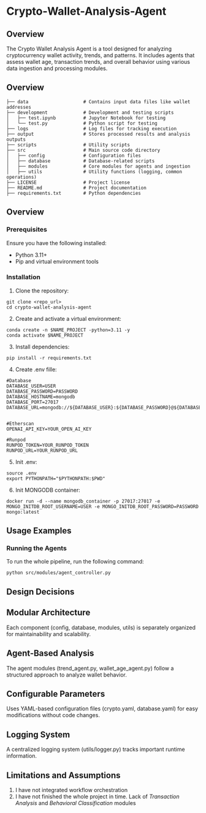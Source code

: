 # Crypto-Wallet-Analysis-Agent

## Overview
The Crypto Wallet Analysis Agent is a tool designed for analyzing cryptocurrency wallet activity, trends, and patterns. It includes agents that assess wallet age, transaction trends, and overall behavior using various data ingestion and processing modules.

## Overview
```
├── data                    # Contains input data files like wallet addresses
├── development             # Development and testing scripts
│   ├── test.ipynb          # Jupyter Notebook for testing
│   └── test.py             # Python script for testing
├── logs                    # Log files for tracking execution
├── output                  # Stores processed results and analysis outputs
├── scripts                 # Utility scripts
├── src                     # Main source code directory
│   ├── config              # Configuration files
│   ├── database            # Database-related scripts
│   ├── modules             # Core modules for agents and ingestion
│   ├── utils               # Utility functions (logging, common operations)
├── LICENSE                 # Project license
├── README.md               # Project documentation
├── requirements.txt        # Python dependencies
```

## Overview
### Prerequisites
Ensure you have the following installed:
- Python 3.11+
- Pip and virtual environment tools

### Installation
1. Clone the repository:
```
git clone <repo_url>
cd crypto-wallet-analysis-agent
```

2. Create and activate a virtual environment:
```
conda create -n $NAME_PROJECT -python=3.11 -y
conda activate $NAME_PROJECT
```

3. Install dependencies:
```
pip install -r requirements.txt
```

4. Create .env fille:
```
#Database
DATABASE_USER=USER
DATABASE_PASSWORD=PASSWORD
DATABASE_HOSTNAME=mongodb
DATABASE_PORT=27017
DATABASE_URL=mongodb://${DATABASE_USER}:${DATABASE_PASSWORD}@${DATABASE_HOSTNAME}:${DATABASE_PORT}


#Etherscan
OPENAI_API_KEY=YOUR_OPEN_AI_KEY

#Runpod
RUNPOD_TOKEN=YOUR_RUNPOD_TOKEN
RUNPOD_URL=YOUR_RUNPOD_URL
```

5. Init .env:
```
source .env
export PYTHONPATH="$PYTHONPATH:$PWD"
```

6. Init MONGODB container:
```
docker run -d --name mongodb_container -p 27017:27017 -e MONGO_INITDB_ROOT_USERNAME=USER -e MONGO_INITDB_ROOT_PASSWORD=PASSWORD mongo:latest
```

## Usage Examples
### Running the Agents
To run the whole pipeline, run the following command:
```
python src/modules/agent_controller.py
```

## Design Decisions

## Modular Architecture

Each component (config, database, modules, utils) is separately organized for maintainability and scalability.

## Agent-Based Analysis

The agent modules (trend_agent.py, wallet_age_agent.py) follow a structured approach to analyze wallet behavior.

## Configurable Parameters

Uses YAML-based configuration files (crypto.yaml, database.yaml) for easy modifications without code changes.

## Logging System

A centralized logging system (utils/logger.py) tracks important runtime information.


## Limitations and Assumptions
1. I have not integrated workflow orchestration
2. I have not finished the whole project in time. Lack of *Transaction Analysis* and *Behavioral Classification* modules